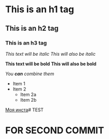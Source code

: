 # This is an h1 tag
## This is an h2 tag
### This is an h3 tag

*This text will be italic*
_This will also be italic_

**This text will be bold**
__This will also be bold__

_You **can** combine them_


* Item 1
* Item 2
  * Item 2a
  * Item 2b



[Моя инста](https://instagram.com/koroset)# TEST
# FOR SECOND COMMIT
